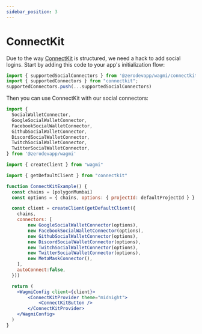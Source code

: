 ```yaml
---
sidebar_position: 3
---
```



# ConnectKit

Due to the way [ConnectKit](https://docs.family.co/connectkit) is structured, we need a hack to add social logins.  Start by adding this code to your app's initialization flow:

```typescript
import { supportedSocialConnectors } from '@zerodevapp/wagmi/connectkit'
import { supportedConnectors } from "connectkit";
supportedConnectors.push(...supportedSocialConnectors)
```

Then you can use ConnectKit with our social connectors:

```typescript
import { 
  SocialWalletConnector,
  GoogleSocialWalletConnector, 
  FacebookSocialWalletConnector, 
  GithubSocialWalletConnector,
  DiscordSocialWalletConnector,
  TwitchSocialWalletConnector,
  TwitterSocialWalletConnector,
} from '@zerodevapp/wagmi'

import { createClient } from "wagmi"

import { getDefaultClient } from "connectkit"
```

```jsx live
function ConnectKitExample() {
  const chains = [polygonMumbai]
  const options = { chains, options: { projectId: defaultProjectId } } 

  const client = createClient(getDefaultClient({
    chains,
    connectors: [
        new GoogleSocialWalletConnector(options),
        new FacebookSocialWalletConnector(options),
        new GithubSocialWalletConnector(options),
        new DiscordSocialWalletConnector(options),
        new TwitchSocialWalletConnector(options),
        new TwitterSocialWalletConnector(options),
        new MetaMaskConnector(),
    ],
    autoConnect:false,
  }))

  return (
    <WagmiConfig client={client}>
        <ConnectKitProvider theme="midnight">
            <ConnectKitButton />
        </ConnectKitProvider>
    </WagmiConfig>
  )
}
```